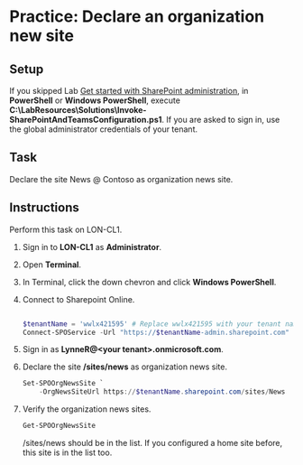# Practice: Declare an organization new site

## Setup

If you skipped Lab [Get started with SharePoint administration](/Instructions/Labs/Get-started-with-SharePoint-administration.md), in **PowerShell** or **Windows PowerShell**, execute **C:\LabResources\Solutions\Invoke-SharePointAndTeamsConfiguration.ps1**. If you are asked to sign in, use the global administrator credentials of your tenant.

## Task

Declare the site News \@ Contoso as organization news site.

## Instructions

Perform this task on LON-CL1.

1. Sign in to **LON-CL1** as **Administrator**.
1. Open **Terminal**.
1. In Terminal, click the down chevron and click **Windows PowerShell**.
1. Connect to Sharepoint Online.

    ````powershell
    
    $tenantName = 'wwlx421595' # Replace wwlx421595 with your tenant name
    Connect-SPOService -Url "https://$tenantName-admin.sharepoint.com"
    ````

1. Sign in as **LynneR@\<your tenant\>.onmicrosoft.com**.
1. Declare the site **/sites/news** as organization news site.

    ````powershell
    Set-SPOOrgNewsSite `
        -OrgNewsSiteUrl https://$tenantName.sharepoint.com/sites/News
    ````

1. Verify the organization news sites.

    ````powershell
    Get-SPOOrgNewsSite
    `````

    /sites/news should be in the list. If you configured a home site before, this site is in the list too.